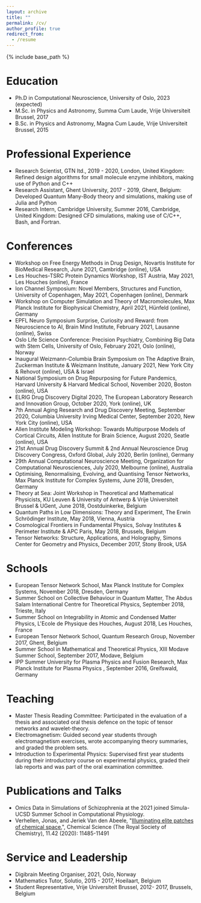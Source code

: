 ```yaml
---
layout: archive
title: ""
permalink: /cv/
author_profile: true
redirect_from:
  - /resume
---
```


{% include base_path %}
  
Education
======
* Ph.D in Computational Neuroscience, University of Oslo, 2023 (expected)
* M.Sc. in Physics and Astronomy, Summa Cum Laude, Vrije Universiteit Brussel, 2017
* B.Sc. in Physics and Astronomy, Magna Cum Laude, Vrije Universiteit Brussel, 2015

Professional Experience
======
* Research Scientist, GTN ltd., 2019 - 2020, London, United Kingdom: Refined design algorithms for small molecule enzyme inhibitors, making use of Python and C++
* Research Assistant, Ghent University, 2017 - 2019, Ghent, Belgium: Developed Quantum Many-Body theory and simulations, making use of Julia and Python
* Research Intern, Cambridge University, Summer 2016, Cambridge, United Kingdom: Designed CFD simulations, making use of C/C++, Bash, and Fortran.

Conferences
======
* Workshop on Free Energy Methods in Drug Design, Novartis Institute for BioMedical Research, June 2021, Cambridge (online), USA
* Les Houches-TSRC Protein Dynamics Workshop, IST Austria, May 2021, Les Houches (online), France 
* Ion Channel Symposium: Novel Members, Structures and Function, University of Copenhagen, May 2021, Copenhagen (online), Denmark
* Workshop on Computer Simulation and Theory of Macromolecules, Max Planck Institute for Biophysical Chemistry, April 2021, Hünfeld (online), Germany
* EPFL Neuro Symposium Surprise, Curiosity and Reward: from Neuroscience to AI, Brain Mind Institute, February 2021, Lausanne (online), Swiss
* Oslo Life Science Conference: Precision Psychiatry, Combining Big Data with Stem Cells, University of Oslo, February 2021, Oslo (online), Norway
* Inaugural Weizmann-Columbia Brain Symposium on The Adaptive Brain, Zuckerman Institute & Weizmann Institute, January 2021, New York City & Rehovot (online), USA & Israel 
* National Symposium on Drug Repurposing for Future Pandemics, Harvard University & Harvard Medical School, November 2020, Boston (online), USA
* ELRIG Drug Discovery Digital 2020, The European Laboratory Research and Innovation Group, October 2020, York (online), UK
* 7th Annual Aging Research and Drug Discovery Meeting, September 2020, Columbia University Irving Medical Center, September 2020, New York City (online), USA
* Allen Institute Modeling Workshop: Towards Multipurpose Models of Cortical Circuits, Allen Institute for Brain Science, August 2020, Seatle (online), USA
* 21st Annual Drug Discovery Summit & 2nd Annual Neuroscience Drug Discovery Congress, Oxford Global, July 2020, Berlin (online), Germany
* 29th Annual Computational Neuroscience Meeting, Organization for Computational Neurosciences, July 2020, Melbourne (online), Australia
* Optimising, Renormalising, Evolving, and Quantising Tensor Networks, Max Planck Institute for Complex Systems, June 2018, Dresden, Germany
* Theory at Sea: Joint Workshop in Theoretical and Mathematical Physicists, KU Leuven & University of Antwerp & Vrije Universiteit Brussel & UGent, June 2018, Oostduinkerke, Belgium
* Quantum Paths in Low Dimensions: Theory and Experiment, The Erwin Schrödinger Institute, May 2018, Vienna, Austria
* Cosmological Frontiers in Fundamental Physics, Solvay Institutes & Perimeter Institute & APC Paris, May 2018, Brussels, Belgium
* Tensor Networks: Structure, Applications, and Holography, Simons Center for Geometry and Physics, December 2017, Stony Brook, USA

Schools
======
* European Tensor Network School, Max Planck Institute for Complex Systems, November 2018, Dresden, Germany
* Summer School on Collective Behaviour in Quantum Matter, The Abdus Salam International Centre for Theoretical Physics, September 2018, Trieste, Italy
* Summer School on Integrability in Atomic and Condensed Matter Physics, L'Ecole de Physique des Houches, August 2018, Les Houches, France
* European Tensor Network School, Quantum Research Group, November 2017, Ghent, Belgium
* Summer School in Mathematical and Theoretical Physics, XIII Modave Summer School, September 2017, Modave, Belgium
* IPP Summer University for Plasma Physics and Fusion Research, Max Planck Institute for Plasma Physics , September 2016, Greifswald, Germany

Teaching
======
* Master Thesis Reading Committee: Participated in the evaluation of a thesis and associated oral thesis defence  on the topic of tensor networks and wavelet-theory. 
* Electromagnetism: Guided second year students through electromagnetism exercises, wrote accompanying theory summaries, and graded the problem sets. 
* Introduction to Experimental Physics: Supervised first year students during their introductory course on experimental physics, graded their lab reports and was part of the oral examination committee. 

Publications and Talks 
======
* Omics Data in Simulations of Schizophrenia at the 2021 joined Simula-UCSD Summer School in Computational Physiology.
* Verhellen, Jonas, and Jeriek Van den Abeele, "[Illuminating elite patches of chemical space.](http://dx.doi.org/10.1039/D0SC03544K)", Chemical Science (The Royal Society of Chemistry), 11.42 (2020): 11485-11491

Service and Leadership
======
* Digibrain Meeting Organiser, 2021, Oslo, Norway
* Mathematics Tutor, Solutio, 2015 - 2017, Hoeilaart, Belgium
* Student Representative, Vrije Universiteit Brussel, 2012- 2017, Brussels, Belgium
